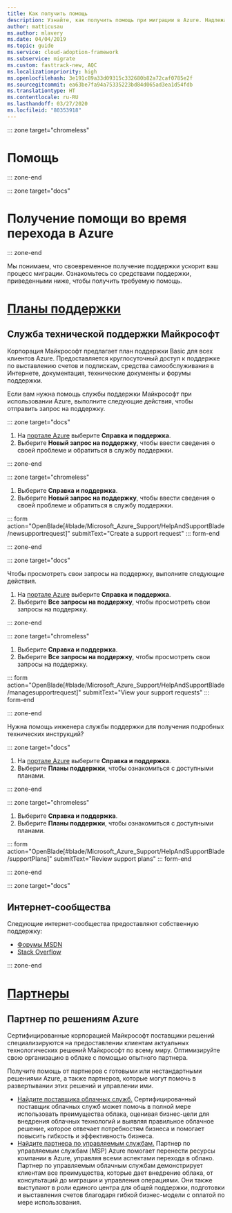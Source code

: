 ```yaml
---
title: Как получить помощь
description: Узнайте, как получить помощь при миграции в Azure. Надлежащая поддержка поможет ускорить переход.
author: matticusau
ms.author: mlavery
ms.date: 04/04/2019
ms.topic: guide
ms.service: cloud-adoption-framework
ms.subservice: migrate
ms.custom: fasttrack-new, AQC
ms.localizationpriority: high
ms.openlocfilehash: 3e191c89a33d09315c332680b82a72caf0785e2f
ms.sourcegitcommit: ea63be7fa94a75335223bd84d065ad3ea1d54fdb
ms.translationtype: HT
ms.contentlocale: ru-RU
ms.lasthandoff: 03/27/2020
ms.locfileid: "80353918"
---
```

<!-- cSpell:ignore MSPs -->

::: zone target="chromeless"

# <a name="assistance"></a>Помощь

::: zone-end

::: zone target="docs"

# <a name="obtain-assistance-during-your-journey-to-azure"></a>Получение помощи во время перехода в Azure

::: zone-end

Мы понимаем, что своевременное получение поддержки ускорит ваш процесс миграции. Ознакомьтесь со средствами поддержки, приведенными ниже, чтобы получить требуемую помощь.

# <a name="support-plans"></a>[Планы поддержки](#tab/SupportPlans)

## <a name="microsoft-support"></a>Служба технической поддержки Майкрософт

Корпорация Майкрософт предлагает план поддержки Basic для всех клиентов Azure. Предоставляется круглосуточный доступ к поддержке по выставлению счетов и подпискам, средства самообслуживания в Интернете, документация, технические документы и форумы поддержки.

Если вам нужна помощь службы поддержки Майкрософт при использовании Azure, выполните следующие действия, чтобы отправить запрос на поддержку.

::: zone target="docs"

1. На [портале Azure](https://portal.azure.com) выберите **Справка и поддержка**.
1. Выберите **Новый запрос на поддержку**, чтобы ввести сведения о своей проблеме и обратиться в службу поддержки.

::: zone-end

::: zone target="chromeless"

1. Выберите **Справка и поддержка**.
1. Выберите **Новый запрос на поддержку**, чтобы ввести сведения о своей проблеме и обратиться в службу поддержки.

::: form action="OpenBlade[#blade/Microsoft_Azure_Support/HelpAndSupportBlade/newsupportrequest]" submitText="Create a support request" ::: form-end

::: zone-end

::: zone target="docs"

Чтобы просмотреть свои запросы на поддержку, выполните следующие действия.

1. На [портале Azure](https://portal.azure.com) выберите **Справка и поддержка**.
1. Выберите **Все запросы на поддержку**, чтобы просмотреть свои запросы на поддержку.

::: zone-end

::: zone target="chromeless"

1. Выберите **Справка и поддержка**.
1. Выберите **Все запросы на поддержку**, чтобы просмотреть свои запросы на поддержку.

::: form action="OpenBlade[#blade/Microsoft_Azure_Support/HelpAndSupportBlade/managesupportrequest]" submitText="View your support requests" ::: form-end

::: zone-end

Нужна помощь инженера службы поддержки для получения подробных технических инструкций?

::: zone target="docs"

1. На [портале Azure](https://portal.azure.com) выберите **Справка и поддержка**.
1. Выберите **Планы поддержки**, чтобы ознакомиться с доступными планами.

::: zone-end

::: zone target="chromeless"

1. Выберите **Справка и поддержка**.
1. Выберите **Планы поддержки**, чтобы ознакомиться с доступными планами.

::: form action="OpenBlade[#blade/Microsoft_Azure_Support/HelpAndSupportBlade/supportPlans]" submitText="Review support plans" ::: form-end

::: zone-end

::: zone target="docs"

## <a name="online-communities"></a>Интернет-сообщества

Следующие интернет-сообщества предоставляют собственную поддержку:

- [Форумы MSDN](https://social.msdn.microsoft.com/Forums/home?forum=windowsazureplatform%2Cazuremarketplace%2Cwindowsazureplatformctp)
- [Stack Overflow](https://stackoverflow.com/questions/tagged/azure)

::: zone-end

# <a name="partners"></a>[Партнеры](#tab/Partners)

## <a name="azure-solutions-partner"></a>Партнер по решениям Azure

Сертифицированные корпорацией Майкрософт поставщики решений специализируются на предоставлении клиентам актуальных технологических решений Майкрософт по всему миру. Оптимизируйте свою организацию в облаке с помощью опытного партнера.

Получите помощь от партнеров с готовыми или нестандартными решениями Azure, а также партнеров, которые могут помочь в развертывании этих решений и управлении ими.

- [Найдите поставщика облачных служб.](https://www.microsoft.com/solution-providers/home) Сертифицированный поставщик облачных служб может помочь в полной мере использовать преимущества облака, оценивая бизнес-цели для внедрения облачных технологий и выявляя правильное облачное решение, которое отвечает потребностям бизнеса и помогает повысить гибкость и эффективность бизнеса.
- [Найдите партнера по управляемым службам.](https://www.microsoft.com/solution-providers/search?cacheId=16a3b49b-fef2-449d-bdf0-628008114cca) Партнер по управляемым службам (MSP) Azure помогает перенести ресурсы компании в Azure, управляя всеми аспектами перехода в облако. Партнер по управляемым облачным службам демонстрирует клиентам все преимущества, которые дает внедрение облака, от консультаций до миграции и управления операциями. Они также выступают в роли единого центра для общей поддержки, подготовки и выставления счетов благодаря гибкой бизнес-модели с оплатой по мере использования.
